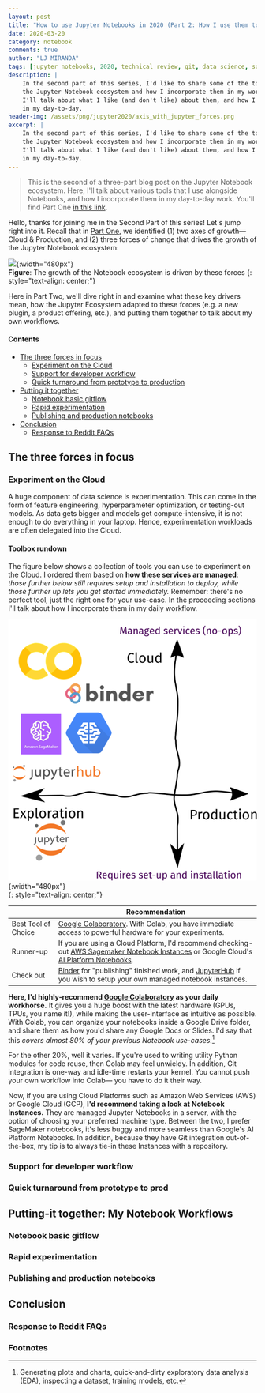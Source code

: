 ```yaml
---
layout: post
title: "How to use Jupyter Notebooks in 2020 (Part 2: How I use them today)"
date: 2020-03-20
category: notebook
comments: true
author: "LJ MIRANDA"
tags: [jupyter notebooks, 2020, technical review, git, data science, software engineering, machine learning]
description: |
    In the second part of this series, I'd like to share some of the tools in
    the Jupyter Notebook ecosystem and how I incorporate them in my workflow.
    I'll talk about what I like (and don't like) about them, and how I use them
    in my day-to-day.
header-img: /assets/png/jupyter2020/axis_with_jupyter_forces.png
excerpt: |
    In the second part of this series, I'd like to share some of the tools in
    the Jupyter Notebook ecosystem and how I incorporate them in my workflow.
    I'll talk about what I like (and don't like) about them, and how I use them
    in my day-to-day.
---
```



> This is the second of a three-part blog post on the Jupyter Notebook
> ecosystem.  Here, I'll talk about various tools that I use alongside
> Notebooks, and how I incorporate them in my day-to-day work. You'll find Part
> One [in this link](/notebook/2020/03/06/jupyter-notebooks-in-2020/).

Hello, thanks for joining me in the Second Part of this series! Let's jump
right into it. Recall that in [Part
One](/notebook/2020/03/06/jupyter-notebooks-in-2020/), we identified (1) two
axes of growth&mdash; Cloud & Production, and (2) three forces of change that 
drives the growth of the Jupyter Notebook ecosystem:

![](/assets/png/jupyter2020/axis_with_jupyter_forces.png){:width="480px"}  
**Figure**: The growth of the Notebook ecosystem is driven by these forces
{: style="text-align: center;"}

Here in Part Two, we'll dive right in and examine what these key drivers mean,
how the Jupyter Ecosystem adapted to these forces (e.g. a new plugin,
a product offering, etc.), and putting them together to talk about my own
workflows.

#### Contents

- [The three forces in focus](#the-three-forces-in-focus)
    * [Experiment on the Cloud](#experiment-on-the-cloud)
    * [Support for developer workflow](#support-for-developer-workflow)
    * [Quick turnaround from prototype to production](#quick-turnaround-from-prototype-to-prod)
- [Putting it together](#putting-it-together-my-notebook-workflows)
    * [Notebook basic gitflow](#notebook-basic-gitflow)
    * [Rapid experimentation](#rapid-experimentation)
    * [Publishing and production notebooks](#publishing-and-production-notebooks)
- [Conclusion](#conclusion)
    * [Response to Reddit FAQs](#response-to-reddit-faqs)

## The three forces in focus

### Experiment on the Cloud

A huge component of data science is experimentation. This can come in the form
of feature engineering, hyperparameter optimization, or testing-out models. As
data gets bigger and models get compute-intensive, it is not enough to do
everything in your laptop. Hence, experimentation workloads are often delegated
into the Cloud. 


#### Toolbox rundown

The figure below shows a collection of tools you can use to experiment on the
Cloud. I ordered them based on **how these services are managed**: *those further
below still requires setup and installation to deploy, while those further up
lets you get started immediately.* Remember: there's no perfect tool, just the
right one for your use-case. In the proceeding sections I'll talk about how I
incorporate them in my daily workflow.

![](/assets/png/jupyter2020/experiment_on_the_cloud.png){:width="480px"}  
{: style="text-align: center;"}

|  | Recommendation |
|----------------|----------------------------------------------------------------------------------------------------------------------------------------------------|
| Best Tool of Choice | [Google Colaboratory](https://colab.research.google.com/). With Colab, you have immediate access to powerful hardware for your experiments.|
| Runner-up | If you are using a Cloud Platform, I'd recommend checking-out [AWS Sagemaker Notebook Instances](https://docs.aws.amazon.com/sagemaker/latest/dg/nbi.html) or Google Cloud's [AI Platform Notebooks](https://cloud.google.com/ai-platform-notebooks). |
| Check out | [Binder](https://mybinder.org/) for "publishing" finished work, and [JupyterHub](https://jupyter.org/hub) if you wish to setup your own managed notebook instances. |


**Here, I'd highly-recommend [Google
Colaboratory](https://colab.research.google.com/) as your daily workhorse.** It
gives you a huge boost with the latest hardware (GPUs, TPUs, you name it!),
while making the user-interface as intuitive as possible. With Colab, you can
organize your notebooks inside a Google Drive folder, and share them as how
you'd share any Google Docs or Slides. I'd say that this *covers almost 80% of
your previous Notebook use-cases.*[^1]

For the other 20%, well it varies. If you're used to writing utility Python
modules for code reuse, then Colab may feel unwieldy. In addition, Git
integration is one-way and idle-time restarts your kernel. You cannot
push your own workflow into Colab&mdash; you have to do it their way.

Now, if you are using Cloud Platforms such as Amazon Web Services (AWS) or
Google Cloud (GCP), **I'd recommend taking a look at Notebook Instances.** They
are managed Jupyter Notebooks in a server, with the option of choosing your
preferred machine type. Between the two, I prefer SageMaker notebooks, it's
less buggy and more seamless than Google's AI Platform Notebooks. In addition,
because they have Git integration out-of-the-box, my tip is to always tie-in
these Instances with a repository. 


### Support for developer workflow 

<!-- extensions -->
<!-- non-notebook tools that can help: cookiecutter-datascience -->


### Quick turnaround from prototype to prod 


## Putting-it together: My Notebook Workflows


### Notebook basic gitflow 

### Rapid experimentation

### Publishing and production notebooks


## Conclusion


### Response to Reddit FAQs


### Footnotes

[^1]: Generating plots and charts, quick-and-dirty exploratory data analysis (EDA), inspecting a dataset, training models, etc. 
